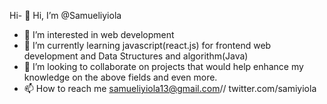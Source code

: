 Hi- 👋 Hi, I’m @Samueliyiola
- 👀 I’m interested in web development
- 🌱 I’m currently learning javascript(react.js) for frontend web development and Data Structures and algorithm(Java)
- 💞️ I’m looking to collaborate on projects that would help enhance my knowledge on the above fields and even more.
- 📫 How to reach me samueliyiola13@gmail.com// twitter.com/samiyiola

<!---
Samueliyiola/Samueliyiola is a ✨ special ✨ repository because its `README.md` (this file) appears on your GitHub profile.
You can click the Preview link to take a look at your changes.
--->
